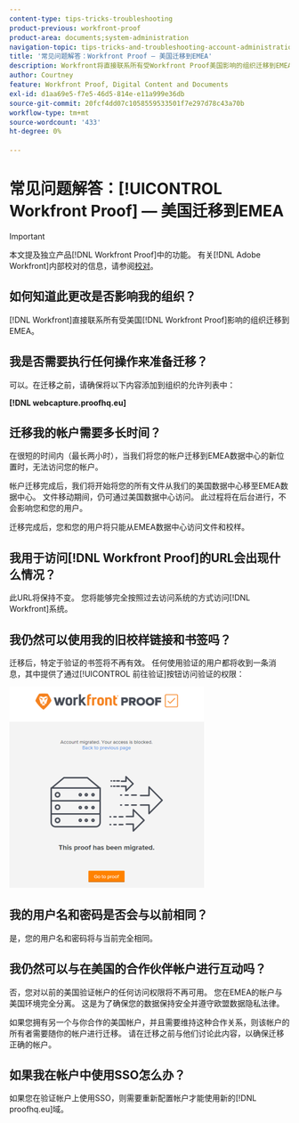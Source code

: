 ```yaml
---
content-type: tips-tricks-troubleshooting
product-previous: workfront-proof
product-area: documents;system-administration
navigation-topic: tips-tricks-and-troubleshooting-account-administration-workfront-proof
title: '常见问题解答：Workfront Proof — 美国迁移到EMEA'
description: Workfront将直接联系所有受Workfront Proof美国影响的组织迁移到EMEA。
author: Courtney
feature: Workfront Proof, Digital Content and Documents
exl-id: d1aa69e5-f7e5-46d5-814e-e11a999e36db
source-git-commit: 20fcf4dd07c1058559533501f7e297d78c43a70b
workflow-type: tm+mt
source-wordcount: '433'
ht-degree: 0%

---
```


# 常见问题解答：[!UICONTROL Workfront Proof] — 美国迁移到EMEA

>[!IMPORTANT]
>
>本文提及独立产品[!DNL Workfront Proof]中的功能。 有关[!DNL Adobe Workfront]内部校对的信息，请参阅[校对](../../../review-and-approve-work/proofing/proofing.md)。

## 如何知道此更改是否影响我的组织？

[!DNL Workfront]直接联系所有受美国[!DNL Workfront Proof]影响的组织迁移到EMEA。

## 我是否需要执行任何操作来准备迁移？

可以。在迁移之前，请确保将以下内容添加到组织的允许列表中：

**[!DNL webcapture.proofhq.eu]**

## 迁移我的帐户需要多长时间？

在很短的时间内（最长两小时），当我们将您的帐户迁移到EMEA数据中心的新位置时，无法访问您的帐户。

帐户迁移完成后，我们将开始将您的所有文件从我们的美国数据中心移至EMEA数据中心。 文件移动期间，仍可通过美国数据中心访问。 此过程将在后台进行，不会影响您和您的用户。

迁移完成后，您和您的用户将只能从EMEA数据中心访问文件和校样。

## 我用于访问[!DNL Workfront Proof]的URL会出现什么情况？

此URL将保持不变。 您将能够完全按照过去访问系统的方式访问[!DNL Workfront]系统。

## 我仍然可以使用我的旧校样链接和书签吗？

迁移后，特定于验证的书签将不再有效。 任何使用验证的用户都将收到一条消息，其中提供了通过[!UICONTROL 前往验证]按钮访问验证的权限：

![This_proof_has_migrated.png](assets/this-proof-has-been-migrated-350x361.png)

## 我的用户名和密码是否会与以前相同？

是，您的用户名和密码将与当前完全相同。

## 我仍然可以与在美国的合作伙伴帐户进行互动吗？

否，您对以前的美国验证帐户的任何访问权限将不再可用。 您在EMEA的帐户与美国环境完全分离。 这是为了确保您的数据保持安全并遵守欧盟数据隐私法律。

如果您拥有另一个与你合作的美国帐户，并且需要维持这种合作关系，则该帐户的所有者需要随你的帐户进行迁移。 请在迁移之前与他们讨论此内容，以确保迁移正确的帐户。

## 如果我在帐户中使用SSO怎么办？

如果您在验证帐户上使用SSO，则需要重新配置帐户才能使用新的[!DNL proofhq.eu]域。
